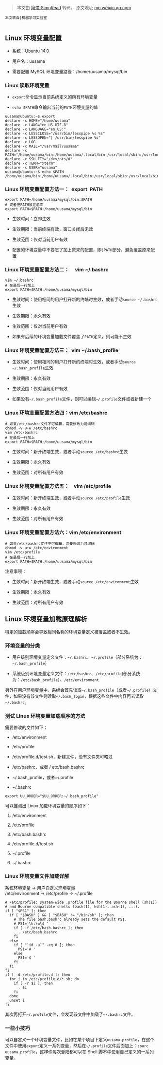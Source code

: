 > 本文由 [简悦 SimpRead](http://ksria.com/simpread/) 转码， 原文地址 [mp.weixin.qq.com](https://mp.weixin.qq.com/s?__biz=MzU0NjgzMDIxMQ==&mid=2247536904&idx=5&sn=fc4a22d13eb0576731cd96585fcc70e0&chksm=fb55b3e4cc223af242f4a53059edb13debace9a2bcd8f3b9e3e6f6d279e6ca5fd1f5793eb17e&mpshare=1&scene=1&srcid=0713KLuCoZfUix4P1X5eYpfq&sharer_sharetime=1626143724973&sharer_shareid=7fece245937ac96f04f0fb8e1311fff1#rd)

```
本文转自|机器学习实验室


```

Linux 环境变量配置
------------

*   系统：Ubuntu 14.0
    
*   用户名：uusama
    
*   需要配置 MySQL 环境变量路径：/home/uusama/mysql/bin
    

### Linux 读取环境变量

*   `export`命令显示当前系统定义的所有环境变量
    
*   `echo $PATH`命令输出当前的`PATH`环境变量的值
    

```
uusama@ubuntu:~$ export
declare -x HOME="/home/uusama"
declare -x LANG="en_US.UTF-8"
declare -x LANGUAGE="en_US:"
declare -x LESSCLOSE="/usr/bin/lesspipe %s %s"
declare -x LESSOPEN="| /usr/bin/lesspipe %s"
declare -x LOG
declare -x MAIL="/var/mail/uusama"
declare -x PATH="/home/uusama/bin:/home/uusama/.local/bin:/usr/local/sbin:/usr/local/bin:/usr/sbin:/usr/bin:/sbin:/bin"
declare -x SSH_TTY="/dev/pts/0"
declare -x TERM="xterm"
declare -x USER="uusama"
uusama@ubuntu:~$ echo $PATH
/home/uusama/bin:/home/uusama/.local/bin:/usr/local/sbin:/usr/local/bin:/usr/sbin:/usr/bin:/sbin:/bin

```

### Linux 环境变量配置方法一：  export  PATH

```
export PATH=/home/uusama/mysql/bin:$PATH
# 或者把PATH放在前面
export PATH=$PATH:/home/uusama/mysql/bin

```

*   生效时间：立即生效
    
*   生效期限：当前终端有效，窗口关闭后无效
    
*   生效范围：仅对当前用户有效
    
*   配置的环境变量中不要忘了加上原来的配置，即`$PATH`部分，避免覆盖原来配置
    

### Linux 环境变量配置方法二：     vim ~/.bashrc

```
vim ~/.bashrc
# 在最后一行加上
export PATH=$PATH:/home/uusama/mysql/bin

```

*   生效时间：使用相同的用户打开新的终端时生效，或者手动`source ~/.bashrc`生效
    
*   生效期限：永久有效
    
*   生效范围：仅对当前用户有效
    
*   如果有后续的环境变量加载文件覆盖了`PATH`定义，则可能不生效
    

### Linux 环境变量配置方法三：  vim ~/.bash_profile

*   生效时间：使用相同的用户打开新的终端时生效，或者手动`source ~/.bash_profile`生效
    
*   生效期限：永久有效
    
*   生效范围：仅对当前用户有效
    
*   如果没有`~/.bash_profile`文件，则可以编辑`~/.profile`文件或者新建一个
    

### Linux 环境变量配置方法四：vim /etc/bashrc 

```
# 如果/etc/bashrc文件不可编辑，需要修改为可编辑
chmod -v u+w /etc/bashrc
vim /etc/bashrc
# 在最后一行加上
export PATH=$PATH:/home/uusama/mysql/bin

```

*   生效时间：新开终端生效，或者手动`source /etc/bashrc`生效
    
*   生效期限：永久有效
    
*   生效范围：对所有用户有效
    

### Linux 环境变量配置方法五：    vim /etc/profile

*   生效时间：新开终端生效，或者手动`source /etc/profile`生效
    
*   生效期限：永久有效
    
*   生效范围：对所有用户有效
    

### Linux 环境变量配置方法六：vim /etc/environment

```
# 如果/etc/bashrc文件不可编辑，需要修改为可编辑
chmod -v u+w /etc/environment
vim /etc/profile
# 在最后一行加上
export PATH=$PATH:/home/uusama/mysql/bin

```

注意事项：

*   生效时间：新开终端生效，或者手动`source /etc/environment`生效
    
*   生效期限：永久有效
    
*   生效范围：对所有用户有效
    

 Linux 环境变量加载原理解析
-----------------

特定的加载顺序会导致相同名称的环境变量定义被覆盖或者不生效。

### 环境变量的分类

*   用户级别环境变量定义文件：`~/.bashrc`、`~/.profile`（部分系统为：`~/.bash_profile`）
    
*   系统级别环境变量定义文件：`/etc/bashrc`、`/etc/profile`(部分系统为：`/etc/bash_profile`）、`/etc/environment`
    

另外在用户环境变量中，系统会首先读取`~/.bash_profile`（或者`~/.profile`）文件，如果没有该文件则读取`~/.bash_login`，根据这些文件中内容再去读取`~/.bashrc`。

### 测试 Linux 环境变量加载顺序的方法

需要修改的文件如下：

*   /etc/environment
    
*   /etc/profile
    
*   /etc/profile.d/test.sh，新建文件，没有文件夹可略过
    
*   /etc/bashrc，或者 / etc/bash.bashrc
    
*   ~/.bash_profile，或者~/.profile
    
*   ~/.bashrc
    

`export UU_ORDER="$UU_ORDER:~/.bash_profile"`

可以推测出 Linux 加载环境变量的顺序如下：

1.  /etc/environment
    
2.  /etc/profile
    
3.  /etc/bash.bashrc
    
4.  /etc/profile.d/test.sh
    
5.  ~/.profile
    
6.  ~/.bashrc
    

### Linux 环境变量文件加载详解

系统环境变量 -> 用户自定义环境变量  
/etc/environment -> /etc/profile -> ~/.profile

```
# /etc/profile: system-wide .profile file for the Bourne shell (sh(1))
# and Bourne compatible shells (bash(1), ksh(1), ash(1), ...).
if [ "$PS1" ]; then
  if [ "$BASH" ] && [ "$BASH" != "/bin/sh" ]; then
    # The file bash.bashrc already sets the default PS1.
    # PS1='\h:\w\$ '
    if [ -f /etc/bash.bashrc ]; then
      . /etc/bash.bashrc
    fi
  else
    if [ "`id -u`" -eq 0 ]; then
      PS1='# '
    else
      PS1='$ '
    fi
  fi
fi
if [ -d /etc/profile.d ]; then
  for i in /etc/profile.d/*.sh; do
    if [ -r $i ]; then
      . $i
    fi
  done
  unset i
fi

```

其次再打开`~/.profile`文件，会发现该文件中加载了`~/.bashrc`文件。

### 一些小技巧

可以自定义一个环境变量文件，比如在某个项目下定义`uusama.profile`，在这个文件中使用`export`定义一系列变量，然后在`~/.profile`文件后面加上：`sourc uusama.profile`，这样你每次登陆都可以在 Shell 脚本中使用自己定义的一系列变量。